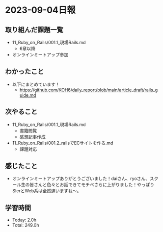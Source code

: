 # 2023-09-04日報

## 取り組んだ課題一覧
* 11_Ruby_on_Rails/001.1_現場Rails.md
  * 6章以降
* オンラインミートアップ参加

## わかったこと
* 以下にまとめています！
  * https://github.com/KOH6/daily_report/blob/main/article_draft/rails_guide.md

## 次やること
* 11_Ruby_on_Rails/001.1_現場Rails.md
  * 書籍閲覧
  * 感想記事作成
* 11_Ruby_on_Rails/001.2_railsでECサイトを作る.md
  * 課題対応

## 感じたこと
* オンラインミートアップありがとうございました！daiさん、ryoさん、スクール生の皆さんと色々とお話できてモチベさらに上がりました！やっぱりSIerとWeb系は全然違いますね〜。

## 学習時間
* Today: 2.0h
* Total: 249.0h